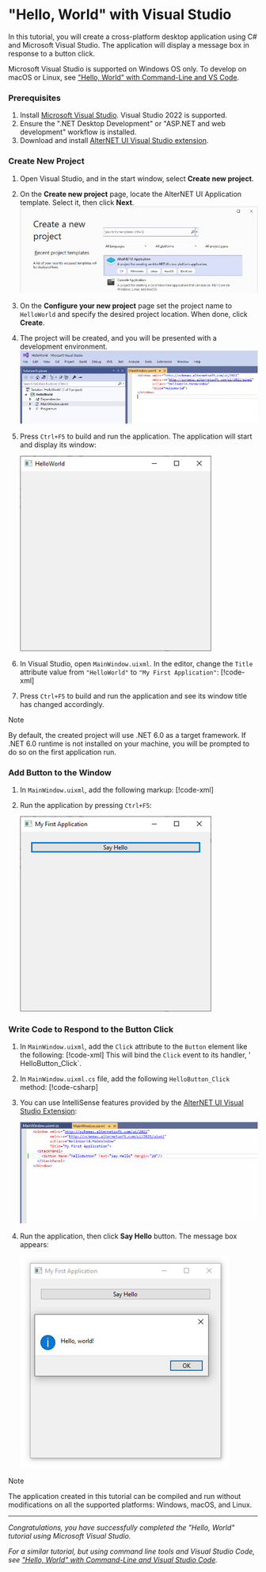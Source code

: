 # "Hello, World" with Visual Studio

In this tutorial, you will create a cross-platform desktop application using C# and Microsoft Visual Studio.
The application will display a message box in response to a button click.

Microsoft Visual Studio is supported on Windows OS only.
To develop on macOS or Linux, see ["Hello, World" with Command-Line and VS Code](../command-line/hello-world-command-line.md).

### Prerequisites

1. Install [Microsoft Visual Studio](https://visualstudio.microsoft.com/vs/). Visual Studio 2022 is supported.
1. Ensure the ".NET Desktop Development" or "ASP.NET and web development" workflow is installed.
1. Download and install [AlterNET UI Visual Studio extension](https://marketplace.visualstudio.com/items?itemName=AlternetSoftwarePTYLTD.AlternetUIForVS2022).

### Create New Project

1. Open Visual Studio, and in the start window, select **Create new project**.
1. On the **Create new project** page, locate the AlterNET UI Application template. Select it, then click **Next**.
    ![Create a new project in Visual Studio](images/create-new-project.png)
1. On the **Configure your new project** page set the project name to `HelloWorld` and specify the desired project location. When done, click
   **Create**.
1. The project will be created, and you will be presented with a development environment.
    ![New project in Visual Studio after creation](images/new-project-created.png)
1. Press `Ctrl+F5` to build and run the application. The application will start and display its window:

   ![Created Application Window](images/created-application-window-windows.png)

1. In Visual Studio, open `MainWindow.uixml`. In the editor, change the `Title` attribute value from
   `"HelloWorld"` to `"My First Application"`:
   [!code-xml[](../examples/change-title.uixml?highlight=4)]
1. Press `Ctrl+F5` to build and run the application and see its window title has changed accordingly.

> [!NOTE]
> By default, the created project will use .NET 6.0 as a target framework. If .NET 6.0 runtime is not installed on your machine, you
> will be prompted to do so on the first application run.

### Add Button to the Window

1. In `MainWindow.uixml`, add the following markup:
   [!code-xml[](../examples/add-button.uixml?highlight=5-7)]
1. Run the application by pressing `Ctrl+F5`:
   
   ![Button Added](images/added-button-windows.png)

### Write Code to Respond to the Button Click

1. In `MainWindow.uixml`, add the `Click` attribute to the `Button` element like the following:
   [!code-xml[](../examples/add-click-handler.uixml?highlight=6)]
   This will bind the `Click` event to its handler, ' HelloButton_Click`.
1. In `MainWindow.uixml.cs` file, add the following `HelloButton_Click` method:
   [!code-csharp[](../examples/add-click-handler.uixml.cs?highlight=1,13-16)]
1. You can use IntelliSense features provided by the [AlterNET UI Visual Studio Extension](https://marketplace.visualstudio.com/items?itemName=AlternetSoftwarePTYLTD.AlternetUIForVS2022):

    ![Event IntelliSense](images/event-intellisense.gif)

1. Run the application, then click **Say Hello** button. The message box appears:

   ![MessageBox on Click](images/message-box-on-click-windows.png)

> [!NOTE]
> The application created in this tutorial can be compiled and run without modifications on all the supported platforms: Windows, macOS, and Linux.

---
*Congratulations, you have successfully completed the "Hello, World" tutorial using Microsoft Visual Studio.*

*For a similar tutorial, but using command line tools and Visual Studio Code, see ["Hello, World" with Command-Line and Visual Studio Code](../command-line/hello-world-command-line.md).*

